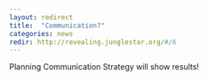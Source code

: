```yaml
---
layout: redirect
title:  "Communication?"
categories: news
redir: http://revealing.junglestar.org/#/6
---
```


Planning
Communication
Strategy
will show results!
